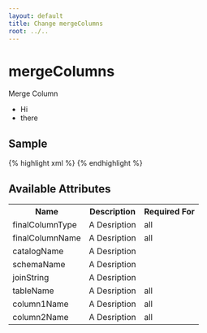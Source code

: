 ```yaml
---
layout: default
title: Change mergeColumns
root: ../..
---
```


# mergeColumns #

Merge Column

* Hi
* there

## Sample ##

{% highlight xml %}
<mergeColumns catalogName="A String" column1Name="A String" column2Name="A String" finalColumnName="A String" finalColumnType="A String" joinString="A String" schemaName="A String" tableName="A String"></mergeColumns>
{% endhighlight %}

## Available Attributes ##

<table>
<tr><th>Name</th><th>Description</th><th>Required For</th></tr>
<tr><td>finalColumnType</td><td>A Desription</td><td>all</td></tr>
<tr><td>finalColumnName</td><td>A Desription</td><td>all</td></tr>
<tr><td>catalogName</td><td>A Desription</td><td></td></tr>
<tr><td>schemaName</td><td>A Desription</td><td></td></tr>
<tr><td>joinString</td><td>A Desription</td><td></td></tr>
<tr><td>tableName</td><td>A Desription</td><td>all</td></tr>
<tr><td>column1Name</td><td>A Desription</td><td>all</td></tr>
<tr><td>column2Name</td><td>A Desription</td><td>all</td></tr>
</table>
